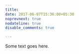 ```yaml
---
title: 
date: 2017-06-07T15:36:00+05:30
noprevnext: true
nodateline: true
disable_comments: true

---
```


Some text goes here.
